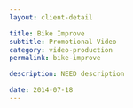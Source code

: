 ```yaml
---
layout: client-detail

title: Bike Improve
subtitle: Promotional Video
category: video-production
permalink: bike-improve

description: NEED description

date: 2014-07-18
---
```


